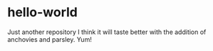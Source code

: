 # hello-world
Just another repository
I think it will taste better with the addition of anchovies and parsley. Yum!

